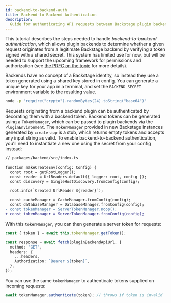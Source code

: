 ```yaml
---
id: backend-to-backend-auth
title: Backend-to-Backend Authentication
description:
  Guide for authenticating API requests between Backstage plugin backends
---
```


This tutorial describes the steps needed to handle _backend-to-backend
authentication_, which allows plugin backends to determine whether a given
request originates from a legitimate Backstage backend by verifying a token
signed with a shared secret. This system has limited use for now, but will be
needed to support the upcoming framework for permissions and authorization (see
[the PRFC on the topic](https://github.com/backstage/backstage/pull/7761) for
more details).

Backends have no concept of a Backstage identity, so instead they use a token
generated using a shared key stored in config. You can generate a unique key for
your app in a terminal, and set the `BACKEND_SECRET` environment variable to the
resulting value.

```bash
node -p 'require("crypto").randomBytes(24).toString("base64")'
```

Requests originating from a backend plugin can be authenticated by decorating
them with a backend token. Backend tokens can be generated using a
`TokenManager`, which can be passed to plugin backends via the
`PluginEnvironment`. The `TokenManager` provided in new Backstage instances
generated by `create-app` is a stub, which returns empty tokens and accepts any
input string as valid. To enable backend-to-backend authentication, you'll need
to instantiate a new one using the secret from your config instead:

```diff
// packages/backend/src/index.ts

function makeCreateEnv(config: Config) {
  const root = getRootLogger();
  const reader = UrlReaders.default({ logger: root, config });
  const discovery = SingleHostDiscovery.fromConfig(config);

  root.info(`Created UrlReader ${reader}`);

  const cacheManager = CacheManager.fromConfig(config);
  const databaseManager = DatabaseManager.fromConfig(config);
- const tokenManager = ServerTokenManager.noop();
+ const tokenManager = ServerTokenManager.fromConfig(config);
```

With this `tokenManager`, you can then generate a server token for requests:

```typescript
const { token } = await this.tokenManager.getToken();

const response = await fetch(pluginBackendApiUrl, {
  method: 'GET',
  headers: {
    ...headers,
    Authorization: `Bearer ${token}`,
  },
});
```

You can use the same `tokenManager` to authenticate tokens supplied on incoming
requests:

```typescript
await tokenManager.authenticate(token); // throws if token is invalid
```
